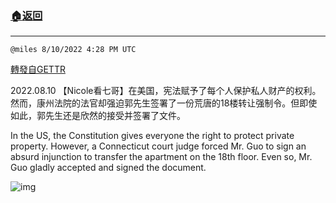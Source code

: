 ###  [:house:返回](README.md)
---


`@miles 8/10/2022 4:28 PM UTC`

[轉發自GETTR](https://gettr.com/post/p1m08nq2a69)

2022.08.10 【Nicole看七哥】在美国，宪法赋予了每个人保护私人财产的权利。然而，康州法院的法官却强迫郭先生签署了一份荒唐的18楼转让强制令。但即使如此，郭先生还是欣然的接受并签署了文件。

In the US, the Constitution gives everyone the right to protect private property. However, a Connecticut court judge forced Mr. Guo to sign an absurd injunction to transfer the apartment on the 18th floor. Even so, Mr. Guo gladly accepted and signed the document.

![img](https://media.gettr.com/group35/origin/2022/08/10/16/7be33959-70f9-f114-5e44-4136f7435fb1/out.jpg)
